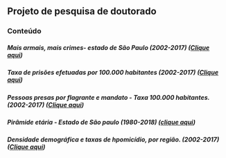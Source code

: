 
## Projeto de pesquisa de doutorado

### Conteúdo

##### Mais armais, mais crimes- estado de São Paulo (2002-2017) ([Clique aqui](https://rdurl0.github.io/Projeto/docs/mais_armas_mais_crimes.html))

##### Taxa de prisões efetuadas por 100.000 habitantes (2002-2017) ([Clique aqui](https://rdurl0.github.io/Projeto/docs/prisoes_efetuadas_gganimate.html))

##### Pessoas presas por flagrante e mandato - Taxa 100.000 habitantes. (2002-2017) ([Clique aqui](https://rdurl0.github.io/Projeto/docs/prisoes_flagrantes_e_mandato.html))

##### Pirâmide etária - Estado de São paulo (1980-2018) ([clique aqui](https://rdurl0.github.io/Projeto/docs/piramide_etaria_gganimate.html))

##### Densidade demográfica e taxas de hpomicídio, por região. (2002-2017) ([Clique aqui](https://rdurl0.github.io/Projeto/docs/densidade_demografica_versus_tx_homicidio.html))
